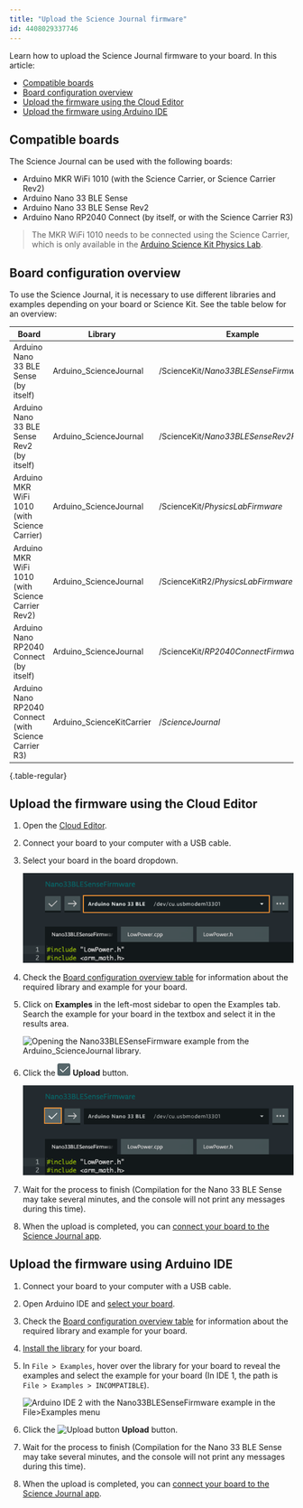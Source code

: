 ```yaml
---
title: "Upload the Science Journal firmware"
id: 4408029337746
---
```


Learn how to upload the Science Journal firmware to your board. In this article:

* [Compatible boards](#compatible-boards)
* [Board configuration overview](#board-configuration)
* [Upload the firmware using the Cloud Editor](#using-the-cloud-editor)
* [Upload the firmware using Arduino IDE](#using-arduino-ide)

<a id="compatible-boards"></a>

## Compatible boards

The Science Journal can be used with the following boards:

* Arduino MKR WiFi 1010 (with the Science Carrier, or Science Carrier Rev2)
* Arduino Nano 33 BLE Sense
* Arduino Nano 33 BLE Sense Rev2
* Arduino Nano RP2040 Connect (by itself, or with the Science Carrier R3)

>The MKR WiFi 1010 needs to be connected using the Science Carrier, which is only available in the [Arduino Science Kit Physics Lab](https://store.arduino.cc/products/arduino-science-kit-physics-lab).

<a id="board-configuration"></a>

## Board configuration overview

To use the Science Journal, it is necessary to use different libraries and examples depending on your board or Science Kit. See the table below for an overview:

| Board                                      | Library                 | Example                               |
| ------------------------------------------ | ----------------------- | ------------------------------------- |
| Arduino Nano 33 BLE Sense (by itself)       | Arduino_ScienceJournal | /ScienceKit/<em>Nano33BLESenseFirmware</em> |
| Arduino Nano 33 BLE Sense Rev2 (by itself)  | Arduino_ScienceJournal | /ScienceKit/<em>Nano33BLESenseRev2Firmware</em> |
| Arduino MKR WiFi 1010 (with Science Carrier)| Arduino_ScienceJournal | /ScienceKit/<em>PhysicsLabFirmware</em> |
| Arduino MKR WiFi 1010 (with Science Carrier Rev2)| Arduino_ScienceJournal | /ScienceKitR2/<em>PhysicsLabFirmware</em> |
| Arduino Nano RP2040 Connect (by itself)    | Arduino_ScienceJournal | /ScienceKit/<em>RP2040ConnectFirmware</em> |
| Arduino Nano RP2040 Connect (with Science Carrier R3)| Arduino_ScienceKitCarrier | /<em>ScienceJournal</em> |
{.table-regular}

<a id="using-the-cloud-editor"></a>

## Upload the firmware using the Cloud Editor

1. Open the [Cloud Editor](https://support.arduino.cc/hc/en-us/articles/13809101080732-Open-the-Cloud-Editor).
2. Connect your board to your computer with a USB cable.
3. Select your board in the board dropdown.

   ![The board dropdown in the Cloud Editor.](img/web-editor-sj-firmware-board.png)

4. Check the [Board configuration overview  table](#board-configuration) for information about the required library and example for your board.
5. Click on **Examples** in the left-most sidebar to open the Examples tab. Search the example for your board in the textbox and select it in the results area.

    ![Opening the Nano33BLESenseFirmware example from the Arduino_ScienceJournal library.](img/web-editor-select-example.png)

6. Click the ![Cloud Editor upload button.](img/symbol_upload-web.png) **Upload** button.

   ![Uploading the sketch in the Cloud Editor.](img/web-editor-sj-firmware-upload.png)

7. Wait for the process to finish (Compilation for the Nano 33 BLE Sense may take several minutes, and the console will not print any messages during this time).
8. When the upload is completed, you can [connect your board to the Science Journal app](https://support.arduino.cc/hc/en-us/articles/4407749620370).

<a id="using-arduino-ide"></a>

## Upload the firmware using Arduino IDE

1. Connect your board to your computer with a USB cable.
2. Open Arduino IDE and [select your board](https://support.arduino.cc/hc/en-us/articles/4406856349970-Select-board-and-port-in-Arduino-IDE).
3. Check the [Board configuration overview  table](#board-configuration) for information about the required library and example for your board.
4. [Install the library](https://support.arduino.cc/hc/en-us/articles/5145457742236-Add-libraries-to-Arduino-IDE) for your board.
5. In `File > Examples`, hover over the library for your board to reveal the examples and select the example for your board (In IDE 1, the path is `File > Examples > INCOMPATIBLE`).

    ![Arduino IDE 2 with the Nano33BLESenseFirmware example in the File>Examples menu](img/ide2-select-example-sj.png)

6. Click the ![Upload button](img/symbol_upload.png) **Upload** button.
7. Wait for the process to finish (Compilation for the Nano 33 BLE Sense may take several minutes, and the console will not print any messages during this time).
8. When the upload is completed, you can [connect your board to the Science Journal app](https://support.arduino.cc/hc/en-us/articles/4407749620370).
